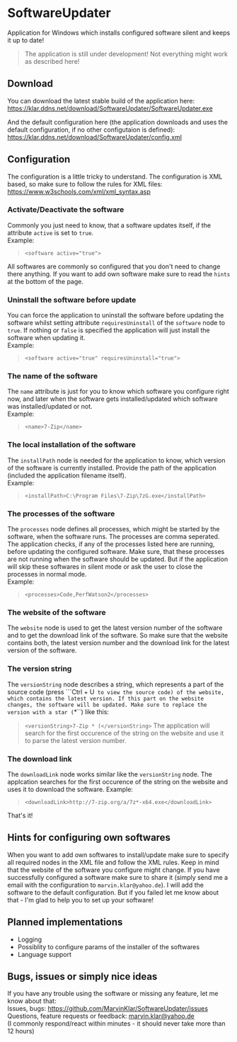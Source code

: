 # SoftwareUpdater
Application for Windows which installs configured software silent and keeps it up to date!

> The application is still under development! Not everything might work as described here!



## Download

You can download the latest stable build of the application here:  
https://klar.ddns.net/download/SoftwareUpdater/SoftwareUpdater.exe  

And the default configuration here (the application downloads and uses the default configuration, if no other configutaion is defined):  
https://klar.ddns.net/download/SoftwareUpdater/config.xml  



## Configuration

The configuration is a little tricky to understand. The configuration is XML based, so make sure to follow the rules for XML files: https://www.w3schools.com/xml/xml_syntax.asp

### Activate/Deactivate the software
Commonly you just need to know, that a software updates itself, if the attribute ``active`` is set to ``true``.  
Example:
>``<software active="true">``

All softwares are commonly so configured that you don't need to change there anything. If you want to add own software make sure to read the ``hints`` at the bottom of the page.

### Uninstall the software before update
You can force the application to uninstall the software before updating the software whilst setting attribute ``requiresUninstall`` of the ``software`` node to ``true``. If nothing or ``false`` is specified the application will just install the software when updating it.  
Example:
>``<software active="true" requiresUninstall="true">``

### The name of the software
The ``name`` attribute is just for you to know which software you configure right now, and later when the software gets installed/updated which software was installed/updated or not.  
Example:
>``<name>7-Zip</name>``

### The local installation of the software
The ``installPath`` node is needed for the application to know, which version of the software is currently installed. Provide the path of the application (included the application filename itself).  
Example:
>``<installPath>C:\Program Files\7-Zip\7zG.exe</installPath>``

### The processes of the software
The ``processes`` node defines all processes, which might be started by the software, when the software runs. The processes are comma seperated. The application checks, if any of the processes listed here are running, before updating the configured software. Make sure, that these processes are not running when the software should be updated. But if the application will skip these softwares in silent mode or ask the user to close the processes in normal mode.  
Example:
>``<processes>Code,PerfWatson2</processes>``

### The website of the software
The ``website`` node is used to get the latest version number of the software and to get the download link of the software. So make sure that the website contains both, the latest version number and the download link for the latest version of the software.

### The version string
The ``versionString`` node describes a string, which represents a part of the source code (press ```Ctrl + U`` to view the source code) of the website, which contains the latest version. If this part on the website changes, the software will be updated. Make sure to replace the version with a star (``*``) like this:
>``<versionString>7-Zip * (</versionString>``
The application will search for the first occurence of the string on the website and use it to parse the latest version number.

### The download link
The ``downloadLink`` node works similar like the ``versionString`` node. The applcation searches for the first occurence of the string on the website and uses it to download the software.
Example:
>``<downloadLink>http://7-zip.org/a/7z*-x64.exe</downloadLink>``

That's it!


## Hints for configuring own softwares

When you want to add own softwares to install/update make sure to specify all required nodes in the XML file and follow the XML rules.
Keep in mind that the website of the software you configure might change. If you have successfully configured a software make sure to share it (simply send me a email with the configuration to ``marvin.klar@yahoo.de``). I will add the software to the default configuration. But if you failed let me know about that - I'm glad to help you to set up your software! 



## Planned implementations
- Logging
- Possiblity to configure params of the installer of the softwares
- Language support



## Bugs, issues or simply nice ideas

If you have any trouble using the software or missing any feature, let me know about that:  
Issues, bugs: https://github.com/MarvinKlar/SoftwareUpdater/issues  
Questions, feature requests or feedback: marvin.klar@yahoo.de  
(I commonly respond/react within minutes - it should never take more than 12 hours)  